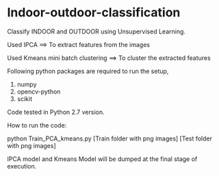# Indoor-outdoor-classification
Classify INDOOR and OUTDOOR using Unsupervised Learning.

Used IPCA                             ==> To extract features from the images

Used Kmeans mini batch clustering     ==> To cluster the extracted features

Following python packages are required to run the setup,
1) numpy
2) opencv-python
3) scikit

Code tested in Python 2.7 version.

How to run the code:

python Train_PCA_kmeans.py [Train folder with png images] [Test folder with png images]
  
IPCA model and Kmeans Model will be dumped at the final stage of execution. 
